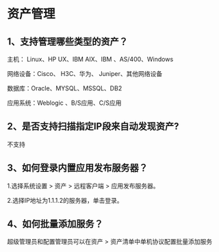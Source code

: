 # 资产管理

## 1、支持管理哪些类型的资产？

主机： Linux、HP UX、IBM AIX、IBM 、AS/400、Windows 

网络设备：Cisco、 H3C、华为、 Juniper、其他网络设备

数据库：Oracle、MYSQL、MSSQL、DB2

应用系统：Weblogic 、B/S应用、C/S应用

## 2、是否支持扫描指定IP段来自动发现资产?

不支持

## 3、如何登录内置应用发布服务器？

1.选择系统设置 > 资产 > 远程客户端 > 应用发布服务器。

2.选择IP地址为1.1.1.2的服务器，单击登录。

## 4、如何批量添加服务？

超级管理员和配置管理员可以在资产 > 资产清单中单机协议配置批量添加服务
